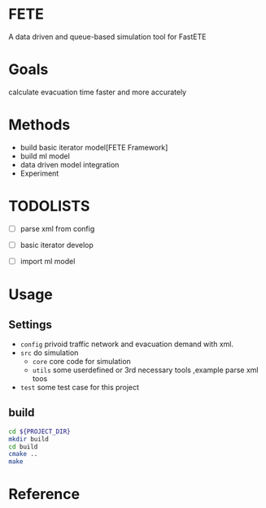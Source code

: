 # FETE
A data driven and  queue-based simulation tool for FastETE 

# Goals
calculate evacuation time faster and  more accurately

# Methods
-  build basic iterator model[FETE Framework]
-  build ml model
-  data driven model integration
-  Experiment

# TODOLISTS
- [ ] parse xml from config
- [ ] basic iterator develop
- [ ] import ml model


# Usage
## Settings
- `config` privoid traffic network and evacuation demand with xml.
- `src` do simulation
    - `core` core code for simulation
    - `utils` some userdefined or 3rd necessary tools ,example parse xml toos
- `test` some test case for this project

## build
```bash
cd ${PROJECT_DIR}
mkdir build
cd build
cmake ..
make
```

# Reference
